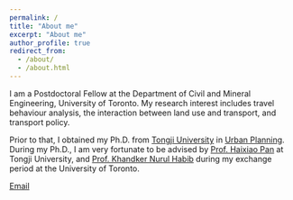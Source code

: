 ```yaml
---
permalink: /
title: "About me"
excerpt: "About me"
author_profile: true
redirect_from: 
  - /about/
  - /about.html
---
```

I am a Postdoctoral Fellow at the Department of Civil and Mineral Engineering, University of Toronto. My research interest includes travel behaviour analysis, the interaction between land use and transport, and transport policy.

Prior to that, I obtained my Ph.D. from [Tongji University](https://www.tongji.edu.cn/) in [Urban Planning](https://caup.tongji.edu.cn/caupen/main.htm/). During my Ph.D., I am very fortunate to be advised by [Prof. Haixiao Pan](https://upd-caup.tongji.edu.cn/16/70/c20527a202352/page.htm/) at Tongji University, and [Prof. Khandker Nurul Habib](https://www.khandkernurulhabib.com/copy-of-bio-1/) during my exchange period at the University of Toronto.

[Email](mailto:lucia.gao@mail.utoronto.ca)
